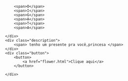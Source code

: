 <!DOCTYPE html>
<html lang="en">
<head>
    <meta charset="UTF-8">
    <meta http-equiv="X-UA-Compatible" content="IE=edge">
    <meta name="viewport" content="width=device-width, initial-scale=1.0">
    <link rel="stylesheet" href="css/style.css">
    <link rel="icon" href="img/flowers.png" type="image/x-icon">
    <title>Special Gift</title>
</head>
<body>
    <div class="greetings">
        
        <span>O</span>
        <span>I</span>
        <span>G</span>
        <span>A</span>
        <span>T</span>
        <span>A</span>
 
    </div>
    <div class="description">
        <span> tenho um presente pra você,princesa </span>
    </div>
    <div class="button">
        <button>
            <a href="flower.html">Clique aqui</a>
        </button>
        
    </div>
</body>
</html>

